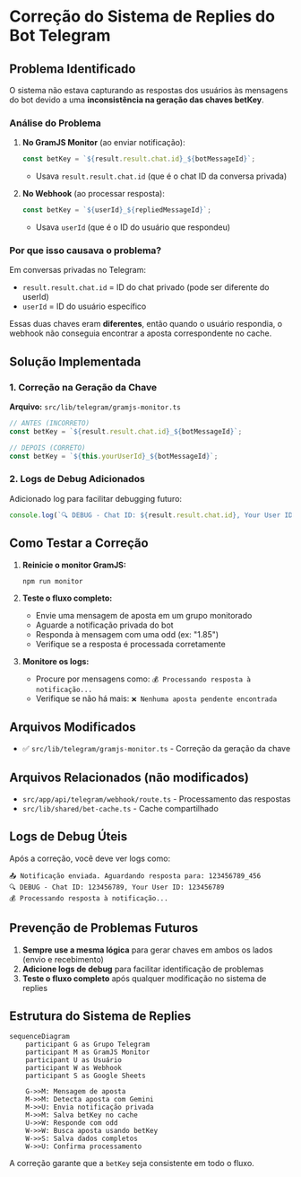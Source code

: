 # Correção do Sistema de Replies do Bot Telegram

## Problema Identificado

O sistema não estava capturando as respostas dos usuários às mensagens do bot devido a uma **inconsistência na geração das chaves betKey**.

### Análise do Problema

1. **No GramJS Monitor** (ao enviar notificação):
   ```typescript
   const betKey = `${result.result.chat.id}_${botMessageId}`;
   ```
   - Usava `result.result.chat.id` (que é o chat ID da conversa privada)

2. **No Webhook** (ao processar resposta):
   ```typescript
   const betKey = `${userId}_${repliedMessageId}`;
   ```
   - Usava `userId` (que é o ID do usuário que respondeu)

### Por que isso causava o problema?

Em conversas privadas no Telegram:
- `result.result.chat.id` = ID do chat privado (pode ser diferente do userId)
- `userId` = ID do usuário específico

Essas duas chaves eram **diferentes**, então quando o usuário respondia, o webhook não conseguia encontrar a aposta correspondente no cache.

## Solução Implementada

### 1. Correção na Geração da Chave

**Arquivo:** `src/lib/telegram/gramjs-monitor.ts`

```typescript
// ANTES (INCORRETO)
const betKey = `${result.result.chat.id}_${botMessageId}`;

// DEPOIS (CORRETO)
const betKey = `${this.yourUserId}_${botMessageId}`;
```

### 2. Logs de Debug Adicionados

Adicionado log para facilitar debugging futuro:
```typescript
console.log(`🔍 DEBUG - Chat ID: ${result.result.chat.id}, Your User ID: ${this.yourUserId}`);
```

## Como Testar a Correção

1. **Reinicie o monitor GramJS:**
   ```bash
   npm run monitor
   ```

2. **Teste o fluxo completo:**
   - Envie uma mensagem de aposta em um grupo monitorado
   - Aguarde a notificação privada do bot
   - Responda à mensagem com uma odd (ex: "1.85")
   - Verifique se a resposta é processada corretamente

3. **Monitore os logs:**
   - Procure por mensagens como: `💰 Processando resposta à notificação...`
   - Verifique se não há mais: `❌ Nenhuma aposta pendente encontrada`

## Arquivos Modificados

- ✅ `src/lib/telegram/gramjs-monitor.ts` - Correção da geração da chave

## Arquivos Relacionados (não modificados)

- `src/app/api/telegram/webhook/route.ts` - Processamento das respostas
- `src/lib/shared/bet-cache.ts` - Cache compartilhado

## Logs de Debug Úteis

Após a correção, você deve ver logs como:
```
📤 Notificação enviada. Aguardando resposta para: 123456789_456
🔍 DEBUG - Chat ID: 123456789, Your User ID: 123456789
💰 Processando resposta à notificação...
```

## Prevenção de Problemas Futuros

1. **Sempre use a mesma lógica** para gerar chaves em ambos os lados (envio e recebimento)
2. **Adicione logs de debug** para facilitar identificação de problemas
3. **Teste o fluxo completo** após qualquer modificação no sistema de replies

## Estrutura do Sistema de Replies

```mermaid
sequenceDiagram
    participant G as Grupo Telegram
    participant M as GramJS Monitor
    participant U as Usuário
    participant W as Webhook
    participant S as Google Sheets

    G->>M: Mensagem de aposta
    M->>M: Detecta aposta com Gemini
    M->>U: Envia notificação privada
    M->>M: Salva betKey no cache
    U->>W: Responde com odd
    W->>W: Busca aposta usando betKey
    W->>S: Salva dados completos
    W->>U: Confirma processamento
```

A correção garante que a `betKey` seja consistente em todo o fluxo.